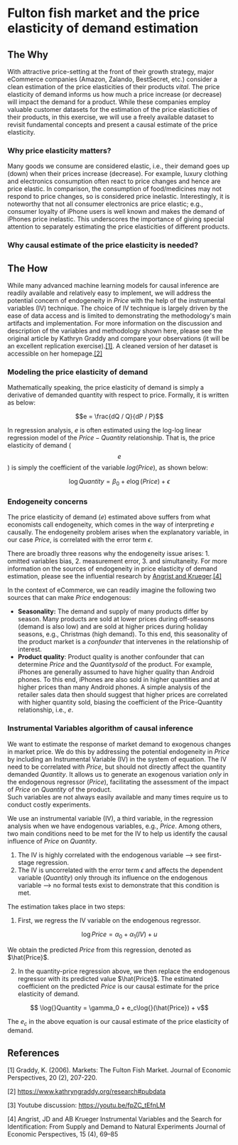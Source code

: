 # Fulton fish market and the price elasticity of demand estimation

## **The Why**
With attractive price-setting at the front of their growth strategy, major eCommerce companies (Amazon, Zalando, BestSecret, etc.) consider a clean estimation of the price elasticities of their products *vital*. The price elasticity of demand informs us how much a price increase (or decrease) will impact the demand for a product. While these companies employ valuable customer datasets for the estimation of the price elasticities of their products, in this exercise, we will use a freely available dataset to revisit fundamental concepts and present a causal estimate of the price elasticity.

### Why price elasticity matters?
Many goods we consume are considered elastic, i.e., their demand goes up (down) when their prices increase (decrease). 
For example, luxury clothing and electronics consumption often react to price changes and hence are price 
elastic. In comparison, the consumption of food/medicines may not respond to price changes, so is considered price 
inelastic. Interestingly, it is noteworthy that not all consumer electronics are price elastic; e.g., consumer 
loyalty of iPhone users is well known and makes the demand of iPhones price inelastic. This underscores the 
importance of giving special attention to separately estimating the price elasticities of different products. 

### Why causal estimate of the price elasticity is needed?


## **The How**
While many advanced machine learning models for causal inference are readily available and relatively easy to implement, we will address the potential concern of endogeneity in $Price$ with the help of the instrumental variables (IV) technique. The choice of IV technique is largely driven by the ease of data access and is limited to demonstrating the methodology's main artifacts and implementation. For more information on the discussion and description of the variables and methodology shown here, please see the original article by Kathryn Graddy and compare your observations (it will be an excellent replication exercise).[[1]](#1). A cleaned version of her dataset is accessible on her homepage.[[2]](#2) 


### Modeling the price elasticity of demand
Mathematically speaking, the price elasticity of demand is simply a derivative of demanded quantity with respect to price. Formally, it is written as below:

$$e = \frac{dQ / Q}{dP / P}$$

In regression analysis, $e$ is often estimated using the log-log linear regression model of the $Price-Quantity$ relationship. That is, the price elasticity of demand ($$e$$) is simply the coefficient of the variable $log(Price)$, as shown below:

$$ \log{}Quantity = \beta_0 + e\log{}(Price) + \epsilon$$

### Endogeneity concerns
The price elasticity of demand ($e$) estimated above suffers from what economists call endogeneity, which comes in the way of interpreting $e$ causally. The endogeneity problem arises when the explanatory variable, in our case $Price$, is correlated with the error term $\epsilon$. 

There are broadly three reasons why the endogeneity issue arises: 1. omitted variables bias, 2. measurement error, 3. and simultaneity. For more information on the sources of endogeneity in price elasticity of demand estimation, please see the influential research by [Angrist and Krueger](https://pubs.aeaweb.org/doi/pdfplus/10.1257/jep.15.4.69).[[4]](#4) 

In the context of eCommerce, we can readily imagine the following two sources that can make $Price$ endogenous:
- **Seasonality:** The demand and supply of many products differ by season. Many products are sold at lower prices during off-seasons (demand is also low) and are sold at higher prices during holiday seasons, e.g., Christmas (high demand). To this end, this seasonality of the product market is a *confounder* that intervenes in the relationship of interest.
- **Product quality**: Product quality is another confounder that can determine $Price$ and the $Quantity sold$ of the product. For example, iPhones are generally assumed to have higher quality than Android phones. To this end, iPhones are also sold in higher quantities and at higher prices than many Android phones. A simple analysis of the retailer sales data then should suggest that higher prices are correlated with higher quantity sold, biasing the coefficient of the Price-Quantity relationship, i.e., $e$.

### Instrumental Variables algorithm of causal inference
We want to estimate the response of market demand to exogenous changes in market price. We do this by addressing the potential endogeneity in $Price$ by including an Instrumental Variable (IV) in the system of equation. The IV need to be correlated with $Price$, but should not directly affect the quantity demanded $Quantity$. It allows us to generate an exogenous variation *only* in the endogenous regressor ($Price$), facilitating the assessment of the impact of $Price$ on $Quantity$ of the product.  
Such variables are not always easily available and many times require us to conduct costly experiments. 

We use an instrumental variable (IV), a third variable, in the regression analysis when we have endogenous variables, e.g., $Price$. 
Among others, two main conditions need to be met for the IV to help us identify the causal influence of $Price$ on $Quantity$. 
1. The IV is highly correlated with the endogenous variable --> see first-stage regression.
2. The IV is uncorrelated with the error term $\epsilon$ and affects the dependent variable ($Quantity$) only through its influence on the endogenous variable --> no formal tests exist to demonstrate that this condition is met.

The estimation takes place in two steps:
1. First, we regress the IV variable on the endogenous regressor.  

$$ \log{}Price = \alpha_0 + \alpha_1(IV) + u$$

We obtain the predicted $Price$ from this regression, denoted as $\hat{Price}$.

2. In the quantity-price regression above, we then replace the endogenous regressor with its predicted value $\hat{Price}$. The estimated coefficient on the predicted $Price$ is our causal estimate for the price elasticity of demand.

$$ \log{}Quantity = \gamma_0 + e_c\log{}(\hat{Price}) + v$$

The $e_c$ in the above equation is our causal estimate of the price elasticity of demand.


## References
<a id="1">[1]</a> 
Graddy, K. (2006). 
Markets: The Fulton Fish Market. 
Journal of Economic Perspectives, 20 (2), 207-220.

<a id="2">[2]</a> 
https://www.kathryngraddy.org/research#pubdata

<a id="3">[3]</a> 
Youtube discussion: https://youtu.be/fpZC_tEfnLM

<a id="4">[4]</a> 
Angrist, JD and AB Krueger
Instrumental Variables and the Search for Identification: From Supply and Demand to Natural Experiments
Journal of Economic Perspectives, 15 (4), 69–85

